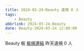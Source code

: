 ```yaml
---
title: 2024-03-24-Beauty 違規 0 人
tags:
    - Beauty
abbrlink: 2024-03-24-Beauty
date: Beauty-2024-03-24 12:00:00
---
```

Beauty 板 [板規連結](https://www.ptt.cc/bbs/Beauty/M.1630069980.A.84B.html)
昨天違規 0 人
